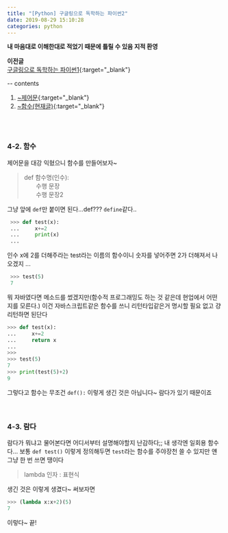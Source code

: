 ```yaml
---
title: "[Python] 구글링으로 독학하는 파이썬2"
date: 2019-08-29 15:10:28
categories: python
---
```

  
**내 마음대로 이해한대로 적었기 때문에 틀릴 수 있음 지적 환영**  
  
**이전글**  
[구글링으로 독학하는 파이썬1](https://sbeeeeeeen.github.io/python/python1/){:target="_blank"}  
   
   
-- contents  
1. [~제어문](https://sbeeeeeeen.github.io/python/python1/){:target="_blank"}
2. [~함수(현재글)](https://sbeeeeeeen.github.io/python/python2/){:target="_blank"} 
   
<br><br>   
### 4-2. 함수  
제어문을 대강 익혔으니 함수를 만들어보자~  
  
> def 함수명(인수):  
> &nbsp; &nbsp; &nbsp; &nbsp;수행 문장  
> &nbsp; &nbsp; &nbsp; &nbsp;수행 문장2  
  
  그냥 앞에 `def`만 붙이면 된다...def??? `define`같다..  
  
  
```python
 >>> def test(x):
 ...     x+=2
 ...     print(x)
 ...
```
  
인수 x에 2를 더해주라는 test라는 이름의 함수이니 
숫자를 넣어주면 2가 더해져서 나오겠지 ...  

```python
 >>> test(5)
 7
```  
  
뭐 자바였다면 메소드를 썼겠지만(함수적 프로그래밍도 하는 것 같은데 현업에서 어떤지를 모른다.) 
이건 자바스크립트같은 함수를 쓰니 리턴타입같은거 명시할 필요 없고 걍 리턴하면 된단다  
  
```python  
>>> def test(x):
...     x+=2
...     return x
...
>>>
>>> test(5)
7
>>> print(test(5)+2)
9
```  
  
그렇다고 함수는 무조건 `def():` 이렇게 생긴 것은 아닙니다~ 람다가 있기 때문이죠  
<br><br>
  
### 4-3. 람다  
람다가 뭐냐고 물어본다면 어디서부터 설명해야할지 난감하다;; 내 생각엔 일회용 함수다... 보통 `def test()` 이렇게 정의해두면 `test`라는 함수를 주야장천 쓸 수 있지만 얜 그냥 한 번 쓰면 땡이다  
  
> lambda 인자 : 표현식  
  
생긴 것은 이렇게 생겼다~ 써보자면  
```python
>>> (lambda x:x+2)(5)
7
```  
이렇다~ 끝!  
